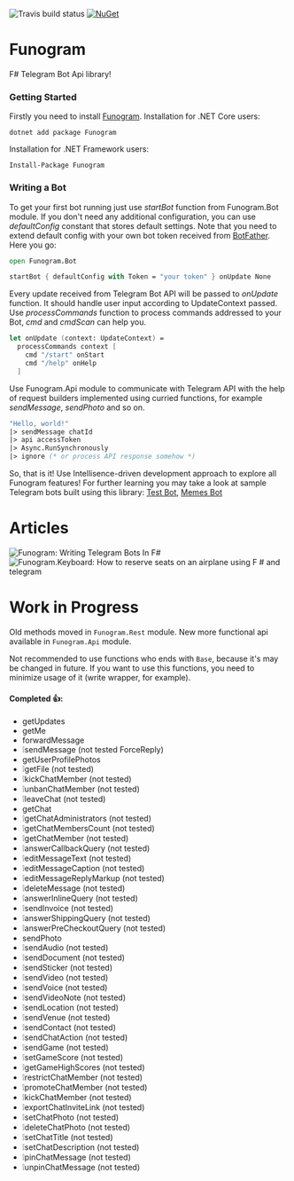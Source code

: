 ![Travis build status](https://travis-ci.org/Dolfik1/Funogram.svg?branch=master)
[![NuGet](https://img.shields.io/nuget/v/FunHttp.svg)](https://www.nuget.org/packages/Funogram/)
# Funogram
F# Telegram Bot Api library!

### Getting Started
Firstly you need to install <a href="https://www.nuget.org/packages/Funogram">Funogram</a>. Installation for .NET Core users:
```
dotnet add package Funogram
```
Installation for .NET Framework users:
```
Install-Package Funogram
```
### Writing a Bot
To get your first bot running just use *startBot* function from Funogram.Bot module. If you don't need any additional configuration, you can use *defaultConfig* constant that stores default settings. Note that you need to extend default config with your own bot token received from <a href="t.me/botfather">BotFather</a>. Here you go:
```fsharp
open Funogram.Bot

startBot { defaultConfig with Token = "your token" } onUpdate None
```
Every update received from Telegram Bot API will be passed to *onUpdate* function. It should handle user input according to UpdateContext passed. Use *processCommands* function to process commands addressed to your Bot, *cmd* and *cmdScan* can help you.
```fsharp
let onUpdate (context: UpdateContext) =
  processCommands context [
    cmd "/start" onStart
    cmd "/help" onHelp
  ]
```
Use Funogram.Api module to communicate with Telegram API with the help of request builders implemented using curried functions, for example *sendMessage*, *sendPhoto* and so on.
```fsharp
"Hello, world!"
|> sendMessage chatId
|> api accessToken
|> Async.RunSynchronously
|> ignore (* or process API response somehow *)
```
So, that is it! Use Intellisence-driven development approach to explore all Funogram features! For further learning you may take a look at sample Telegram bots built using this library: <a href="https://github.com/Dolfik1/Funogram/tree/master/Funogram.TestBot">Test Bot</a>, <a href="https://github.com/worldbeater/Memes.Bot/tree/master/Memes">Memes Bot</a>

# Articles

![Funogram: Writing Telegram Bots In F#](https://medium.com/@worldbeater/funogram-writing-telegram-bots-in-f-f27a873fa548)
![Funogram.Keyboard: How to reserve seats on an airplane using F # and telegram](https://medium.com/@fsharpfan/funogram-keyboard-how-to-reserve-seats-on-an-airplane-using-f-and-telegram-6f7035e9c698)

# Work in Progress

Old methods moved in `Funogram.Rest` module.
New more functional api available in `Funogram.Api` module.

Not recommended to use functions who ends with `Base`, because it's may be changed in future. If you want to use this functions, you need to minimize usage of it (write wrapper, for example).

#### Completed 👍:
- getUpdates
- getMe
- forwardMessage
- ❕sendMessage (not tested ForceReply)
- getUserProfilePhotos
- ❕getFile (not tested)
- ❕kickChatMember (not tested)
- ❕unbanChatMember (not tested)
- ❕leaveChat (not tested)
- getChat
- ❕getChatAdministrators (not tested)
- ❕getChatMembersCount (not tested)
- ❕getChatMember (not tested)
- ❕answerCallbackQuery (not tested)
- ❕editMessageText (not tested)
- ❕editMessageCaption (not tested)
- ❕editMessageReplyMarkup (not tested)
- ❕deleteMessage (not tested)
- ❕answerInlineQuery (not tested)
- ❕sendInvoice (not tested)
- ❕answerShippingQuery (not tested)
- ❕answerPreCheckoutQuery (not tested)
- sendPhoto
- ❕sendAudio (not tested)
- ❕sendDocument (not tested)
- ❕sendSticker (not tested)
- ❕sendVideo (not tested)
- ❕sendVoice (not tested)
- ❕sendVideoNote (not tested)
- ❕sendLocation (not tested)
- ❕sendVenue (not tested)
- ❕sendContact (not tested)
- ❕sendChatAction (not tested)
- ❕sendGame (not tested)
- ❕setGameScore (not tested)
- ❕getGameHighScores (not tested)
- ❕restrictChatMember (not tested)
- ❕promoteChatMember (not tested)
- ❕kickChatMember (not tested)
- ❕exportChatInviteLink (not tested)
- ❕setChatPhoto (not tested)
- ❕deleteChatPhoto (not tested)
- ❕setChatTitle (not tested)
- ❕setChatDescription (not tested)
- ❕pinChatMessage (not tested)
- ❕unpinChatMessage (not tested)
